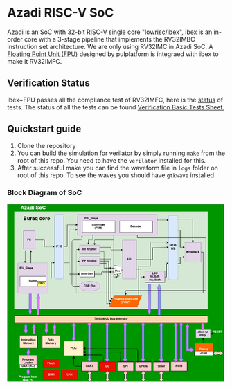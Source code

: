 # Azadi RISC-V SoC
Azadi is an SoC with 32-bit RISC-V single core "[lowrisc/ibex](https://github.com/lowrisc/ibex)", ibex is an in-order core with a 3-stage pipeline that implements the RV32IMBC instruction set architecture. We are only using RV32IMC in Azadi SoC. A [Floating Point Unit (FPU)](https://github.com/pulp-platform/fpnew) designed by pulplatform is integraed with ibex to make it RV32IMFC. 

## Verification Status
Ibex+FPU passes all the compliance test of RV32IMFC, here is the [status](https://docs.google.com/spreadsheets/d/1gIzSU5mb4L3pPdiJr7MkdhvupT7p5VF2qy1PzDwq-5I/edit#gid=862473485) of tests.
The status of all the tests can be found [Verification Basic Tests Sheet.](https://docs.google.com/spreadsheets/d/1gIzSU5mb4L3pPdiJr7MkdhvupT7p5VF2qy1PzDwq-5I/edit#gid=1374860298)

## Quickstart guide

1. Clone the repository
2. You can build the simulation for verilator by simply running `make` from the root of this repo. You need to have the `verilator` installed for this.
3. After successful make you can find the waveform file in `logs` folder on root of this repo. To see the waves you should have `gtkwave` installed.

### Block Diagram of SoC
![](docs/images/Azadi-MicroArchitechtureDiagram-SoC..png)
